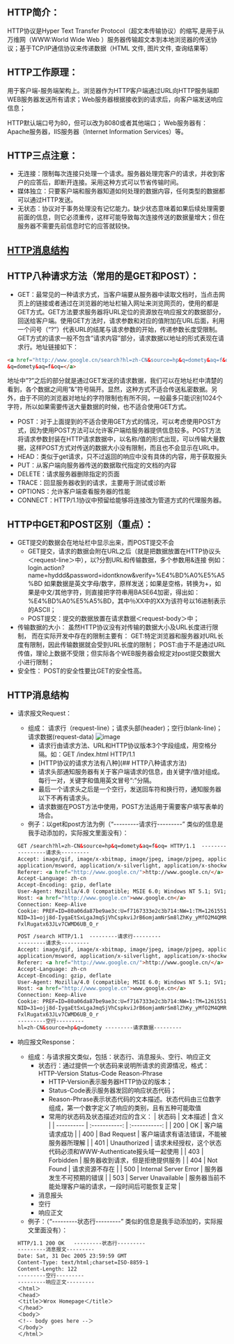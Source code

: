 ## HTTP简介：
HTTP协议是Hyper Text Transfer Protocol（超文本传输协议）的缩写,是用于从万维网（WWW:World Wide Web ）服务器传输超文本到本地浏览器的传送协议；基于TCP/IP通信协议来传递数据（HTML 文件, 图片文件, 查询结果等）
## HTTP工作原理：
用于客户端-服务端架构上。浏览器作为HTTP客户端通过URL向HTTP服务端即WEB服务器发送所有请求；Web服务器根据接收到的请求后，向客户端发送响应信息；

HTTP默认端口号为80，但可以改为8080或者其他端口；
Web服务器有：Apache服务器，IIS服务器（Internet Information Services）等。

## HTTP三点注意：
* 无连接：限制每次连接只处理一个请求。服务器处理完客户的请求，并收到客户的应答后，即断开连接。采用这种方式可以节省传输时间。
* 媒体独立：只要客户端和服务器知道如何处理的数据内容，任何类型的数据都可以通过HTTP发送。
* 无状态：协议对于事务处理没有记忆能力。缺少状态意味着如果后续处理需要前面的信息，则它必须重传，这样可能导致每次连接传送的数据量增大；但在服务器不需要先前信息时它的应答就较快。

## [HTTP消息结构](#HTTP消息结构)

## HTTP八种请求方法（常用的是GET和POST）：
* GET：最常见的一种请求方式，当客户端要从服务器中读取文档时，当点击网页上的链接或者通过在浏览器的地址栏输入网址来浏览网页的，使用的都是GET方式。GET方法要求服务器将URL定位的资源放在响应报文的数据部分，回送给客户端。使用GET方法时，请求参数和对应的值附加在URL后面，利用一个问号（“?”）代表URL的结尾与请求参数的开始，传递参数长度受限制。
GET方式的请求一般不包含”请求内容”部分，请求数据以地址的形式表现在请求行。地址链接如下：
```html
<a href="http://www.google.cn/search?hl=zh-CN&source=hp&q=domety&aq=f&oq=">http://www.google.cn/search?hl=zh-CN&source=hp
&q=domety&aq=f&oq=</a> 
```
地址中”?”之后的部分就是通过GET发送的请求数据，我们可以在地址栏中清楚的看到，各个数据之间用”&”符号隔开。显然，这种方式不适合传送私密数据。另外，由于不同的浏览器对地址的字符限制也有所不同，一般最多只能识别1024个字符，所以如果需要传送大量数据的时候，也不适合使用GET方式。
* POST：对于上面提到的不适合使用GET方式的情况，可以考虑使用POST方式，因为使用POST方法可以允许客户端给服务器提供信息较多。POST方法将请求参数封装在HTTP请求数据中，以名称/值的形式出现，可以传输大量数据，这样POST方式对传送的数据大小没有限制，而且也不会显示在URL中。
* HEAD：类似于get请求，只不过返回的响应中没有具体的内容，用于获取报头
* PUT：从客户端向服务器传送的数据取代指定的文档的内容
* DELETE：请求服务器删除指定的页面
* TRACE：回显服务器收到的请求，主要用于测试或诊断
* OPTIONS：允许客户端查看服务器的性能
* CONNECT：HTTP/1.1协议中预留给能够将连接改为管道方式的代理服务器。

## HTTP中GET和POST区别（重点）：
* GET提交的数据会在地址栏中显示出来，而POST提交不会
  * GET提交，请求的数据会附在URL之后（就是把数据放置在HTTP协议头＜request-line＞中），以?分割URL和传输数据，多个参数用&连接
例如：login.action?name=hyddd&password=idontknow&verify=%E4%BD%A0%E5%A5%BD
如果数据是英文字母/数字，原样发送；如果是空格，转换为+，如果是中文/其他字符，则直接把字符串用BASE64加密，得出如： %E4%BD%A0%E5%A5%BD，其中％XX中的XX为该符号以16进制表示的ASCII；
  * POST提交：提交的数据放置在请求数据＜request-body＞中；
* 传输数据的大小：
虽然HTTP协议没有对传输的数据大小及URL长度进行限制， 而在实际开发中存在的限制主要有：
GET:特定浏览器和服务器对URL长度有限制，因此传输数据就会受到URL长度的限制；
POST:由于不是通过URL传值，理论上数据不受限；但实际各个WEB服务器会规定对post提交数据大小进行限制；
* 安全性：
POST的安全性要比GET的安全性高。

## HTTP消息结构
* 请求报文Request：
  * 组成： 请求行（request-line）；请求头部(header)；空行(blank-line)；请求数据(request-data)
  ![image](图片链接)
    * 请求行由请求方法、URL和HTTP协议版本3个字段组成，用空格分隔。如：GET /index.html HTTP/1.1
    * [HTTP协议的请求方法有八种](## HTTP八种请求方法)
    * 请求头部通知服务器有关于客户端请求的信息，由关键字/值对组成。每行一对，关键字和值用英文冒号“:”分隔。
    * 最后一个请求头之后是一个空行，发送回车符和换行符，通知服务器以下不再有请求头。
    * 请求数据在POST方法中使用，POST方法适用于需要客户填写表单的场合。
  * 例子：以get和post方法为例（“---------请求行---------”  类似的信息是我手动添加的，实际报文里面没有）：
  ```html
  GET /search?hl=zh-CN&source=hp&q=domety&aq=f&oq= HTTP/1.1  ---------请求行---------
  ---------请求头---------
  Accept: image/gif, image/x-xbitmap, image/jpeg, image/pjpeg, application/vnd.ms-excel, application/vnd.ms-powerpoint, 
  application/msword, application/x-silverlight, application/x-shockwave-flash, */*  
  Referer: <a href="http://www.google.cn/">http://www.google.cn/</a>  
  Accept-Language: zh-cn  
  Accept-Encoding: gzip, deflate  
  User-Agent: Mozilla/4.0 (compatible; MSIE 6.0; Windows NT 5.1; SV1; .NET CLR 2.0.50727; TheWorld)  
  Host: <a href="http://www.google.cn">www.google.cn</a>  
  Connection: Keep-Alive  
  Cookie: PREF=ID=80a06da87be9ae3c:U=f7167333e2c3b714:NW=1:TM=1261551909:LM=1261551917:S=ybYcq2wpfefs4V9g; 
  NID=31=ojj8d-IygaEtSxLgaJmqSjVhCspkviJrB6omjamNrSm8lZhKy_yMfO2M4QMRKcH1g0iQv9u-2hfBW7bUFwVh7pGaRUb0RnHcJU37y-
  FxlRugatx63JLv7CWMD6UB_O_r
  ```
  
  ```html
  POST /search HTTP/1.1  ---------请求行---------
  ---------请求头---------
  Accept: image/gif, image/x-xbitmap, image/jpeg, image/pjpeg, application/vnd.ms-excel, application/vnd.ms-powerpoint, 
  application/msword, application/x-silverlight, application/x-shockwave-flash, */*  
  Referer: <a href="http://www.google.cn/">http://www.google.cn/</a>  
  Accept-Language: zh-cn  
  Accept-Encoding: gzip, deflate  
  User-Agent: Mozilla/4.0 (compatible; MSIE 6.0; Windows NT 5.1; SV1; .NET CLR 2.0.50727; TheWorld)  
  Host: <a href="http://www.google.cn">www.google.cn</a>  
  Connection: Keep-Alive  
  Cookie: PREF=ID=80a06da87be9ae3c:U=f7167333e2c3b714:NW=1:TM=1261551909:LM=1261551917:S=ybYcq2wpfefs4V9g; 
  NID=31=ojj8d-IygaEtSxLgaJmqSjVhCspkviJrB6omjamNrSm8lZhKy_yMfO2M4QMRKcH1g0iQv9u-2hfBW7bUFwVh7pGaRUb0RnHcJU37y-
  FxlRugatx63JLv7CWMD6UB_O_r  
  ---------空行---------
  hl=zh-CN&source=hp&q=domety ---------请求数据---------
  ```
* 响应报文Response：
  * 组成：与请求报文类似，包括：状态行、消息报头、空行、响应正文
    * 状态行：通过提供一个状态码来说明所请求的资源情况，格式：HTTP-Version Status-Code Reason-Phrase 
      * HTTP-Version表示服务器HTTP协议的版本；
      * Status-Code表示服务器发回的响应状态代码；
      * Reason-Phrase表示状态代码的文本描述。状态代码由三位数字组成，第一个数字定义了响应的类别，且有五种可能取值
      * 常用的状态码及状态描述对应的含义：
      | 状态码      | 文本描述     | 含义     |
      | ---------- | :-----------:  | :-----------: |
      | 200     | OK     | 客户端请求成功     |
      | 400     | Bad Request     | 客户端请求有语法错误，不能被服务器所理解     |
      | 401     | Unauthorized     | 请求未经授权，这个状态代码必须和WWW-Authenticate报头域一起使用     |
      | 403     | Forbidden     | 服务器收到请求，但是拒绝提供服务     |
      | 404     | Not Found     | 请求资源不存在     |
      | 500     | Internal Server Error | 服务器发生不可预期的错误     |
      | 503     | Server Unavailable     | 服务器当前不能处理客户端的请求，一段时间后可能恢复正常     |
    * 消息报头
    * 空行
    * 响应正文
  * 例子：（“---------状态行---------”  类似的信息是我手动添加的，实际报文里面没有）：
  ```html
  HTTP/1.1 200 OK   ---------状态行---------
  ---------消息报文---------
  Date: Sat, 31 Dec 2005 23:59:59 GMT
  Content-Type: text/html;charset=ISO-8859-1
  Content-Length: 122
  ---------空行---------
  ---------响应正文---------
  ＜html＞
  ＜head＞
  ＜title＞Wrox Homepage＜/title＞
  ＜/head＞
  ＜body＞
  ＜!-- body goes here --＞
  ＜/body＞
  ＜/html＞
  ```

